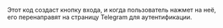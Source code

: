 <script async src="https://telegram.org/js/telegram-widget.js?7"
  data-telegram-login="your_bot_username" 
  data-size="large"
  data-radius="10"
  data-auth-url="your_redirect_url"
  data-request-access="write"></script>

Этот код создаст кнопку входа, и когда пользователь нажмет на неё, его перенаправят на страницу Telegram для аутентификации.